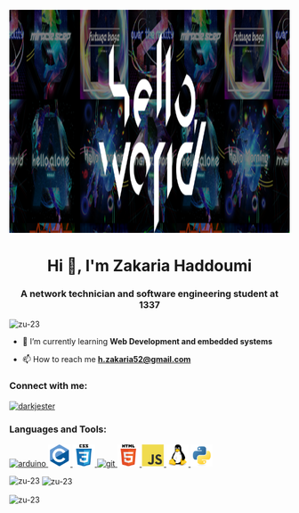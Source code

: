 <p align="center">
  <img width="1000" height="400" src="https://github.com/Zu-23/Zu-23/blob/main/git%20bg.png">
</p><h1 align="center">Hi 👋, I'm Zakaria Haddoumi</h1>

<h3 align="center">A network technician and software engineering student at 1337</h3>

<p align="left"> <img src="https://komarev.com/ghpvc/?username=zu-23&label=Profile%20views&color=0e75b6&style=flat" alt="zu-23" /> </p>

- 🌱 I’m currently learning **Web Development and embedded systems**

- 📫 How to reach me **h.zakaria52@gmail.com**

<h3 align="left">Connect with me:</h3>
<p align="left">
<a href="https://www.hackerrank.com/darkjester" target="blank"><img align="center" src="https://raw.githubusercontent.com/rahuldkjain/github-profile-readme-generator/master/src/images/icons/Social/hackerrank.svg" alt="darkjester" height="30" width="40" /></a>
</p>

<h3 align="left">Languages and Tools:</h3>
<p align="left"> <a href="https://www.arduino.cc/" target="_blank" rel="noreferrer"> <img src="https://cdn.worldvectorlogo.com/logos/arduino-1.svg" alt="arduino" width="40" height="40"/> </a> <a href="https://www.cprogramming.com/" target="_blank" rel="noreferrer"> <img src="https://raw.githubusercontent.com/devicons/devicon/master/icons/c/c-original.svg" alt="c" width="40" height="40"/> </a> <a href="https://www.w3schools.com/css/" target="_blank" rel="noreferrer"> <img src="https://raw.githubusercontent.com/devicons/devicon/master/icons/css3/css3-original-wordmark.svg" alt="css3" width="40" height="40"/> </a> <a href="https://git-scm.com/" target="_blank" rel="noreferrer"> <img src="https://www.vectorlogo.zone/logos/git-scm/git-scm-icon.svg" alt="git" width="40" height="40"/> </a> <a href="https://www.w3.org/html/" target="_blank" rel="noreferrer"> <img src="https://raw.githubusercontent.com/devicons/devicon/master/icons/html5/html5-original-wordmark.svg" alt="html5" width="40" height="40"/> </a> <a href="https://developer.mozilla.org/en-US/docs/Web/JavaScript" target="_blank" rel="noreferrer"> <img src="https://raw.githubusercontent.com/devicons/devicon/master/icons/javascript/javascript-original.svg" alt="javascript" width="40" height="40"/> </a> <a href="https://www.linux.org/" target="_blank" rel="noreferrer"> <img src="https://raw.githubusercontent.com/devicons/devicon/master/icons/linux/linux-original.svg" alt="linux" width="40" height="40"/> </a> <a href="https://www.python.org" target="_blank" rel="noreferrer"> <img src="https://raw.githubusercontent.com/devicons/devicon/master/icons/python/python-original.svg" alt="python" width="40" height="40"/> </a> </p>

<p><img align="left" src="https://github-readme-stats.vercel.app/api/top-langs?username=zu-23&show_icons=true&locale=en&layout=compact" alt="zu-23" /></p>

<p>&nbsp;<img align="center" src="https://github-readme-stats.vercel.app/api?username=zu-23&show_icons=true&locale=en" alt="zu-23" /></p>

<p><img align="center" src="https://github-readme-streak-stats.herokuapp.com/?user=zu-23&" alt="zu-23" /></p>
